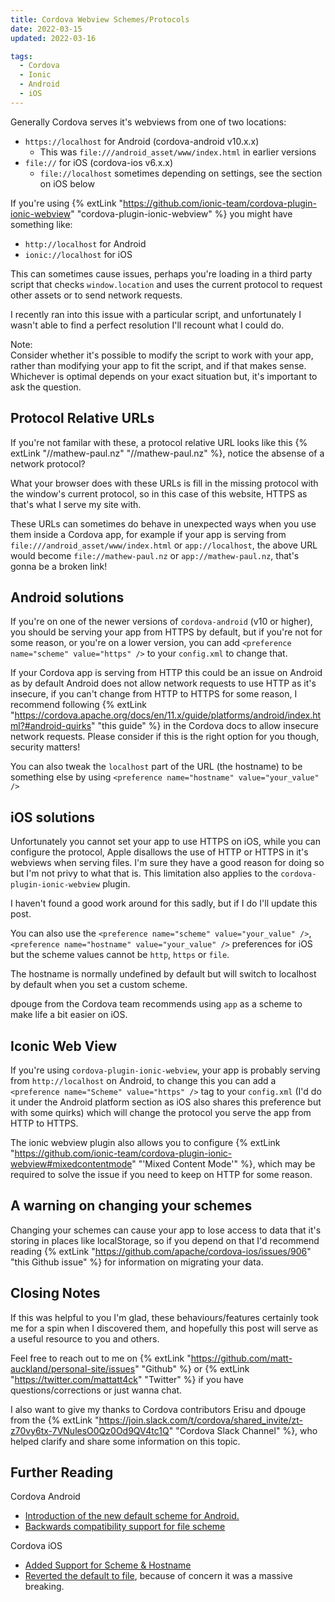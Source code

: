 ```yaml
---
title: Cordova Webview Schemes/Protocols
date: 2022-03-15
updated: 2022-03-16

tags:
  - Cordova
  - Ionic
  - Android
  - iOS
---
```


Generally Cordova serves it's webviews from one of two locations:

- `https://localhost` for Android (cordova-android v10.x.x)
  - This was `file:///android_asset/www/index.html` in earlier versions
- `file://` for iOS (cordova-ios v6.x.x)
  - `file://localhost` sometimes depending on settings, see the section on iOS below

If you're using {% extLink "https://github.com/ionic-team/cordova-plugin-ionic-webview" "cordova-plugin-ionic-webview" %} you might have something like:

- `http://localhost` for Android
- `ionic://localhost` for iOS

This can sometimes cause issues, perhaps you're loading in a third party script that checks `window.location` and uses the current protocol to request other assets or to send network requests.

I recently ran into this issue with a particular script, and unfortunately I wasn't able to find a perfect resolution I'll recount what I could do.

<div class="note"><div class="note-title">Note:</div>
Consider whether it's possible to modify the script to work with your app, rather than modifying your app to fit the script, and if that makes sense. Whichever is optimal depends on your exact situation but, it's important to ask the question.
</div>

## Protocol Relative URLs

If you're not familar with these, a protocol relative URL looks like this {% extLink "//mathew-paul.nz" "//mathew-paul.nz" %}, notice the absense of a network protocol?

What your browser does with these URLs is fill in the missing protocol with the window's current protocol, so in this case of this website, HTTPS as that's what I serve my site with.

These URLs can sometimes do behave in unexpected ways when you use them inside a Cordova app, for example if your app is serving from `file:///android_asset/www/index.html` or `app://localhost`, the above URL would become `file://mathew-paul.nz` or `app://mathew-paul.nz`, that's gonna be a broken link!

## Android solutions

If you're on one of the newer versions of `cordova-android` (v10 or higher), you should be serving your app from HTTPS by default, but if you're not for some reason, or you're on a lower version, you can add `<preference name="scheme" value="https" />` to your `config.xml` to change that.

If your Cordova app is serving from HTTP this could be an issue on Android as by default Android does not allow network requests to use HTTP as it's insecure, if you can't change from HTTP to HTTPS for some reason, I recommend following {% extLink "https://cordova.apache.org/docs/en/11.x/guide/platforms/android/index.html?#android-quirks" "this guide" %} in the Cordova docs to allow insecure network requests. Please consider if this is the right option for you though, security matters!

You can also tweak the `localhost` part of the URL (the hostname) to be something else by using  `<preference name="hostname" value="your_value" />`
## iOS solutions

Unfortunately you cannot set your app to use HTTPS on iOS, while you can configure the protocol, Apple disallows the use of HTTP or HTTPS in it's webviews when serving files. I'm sure they have a good reason for doing so but I'm not privy to what that is.
This limitation also applies to the `cordova-plugin-ionic-webview` plugin.

I haven't found a good work around for this sadly, but if I do I'll update this post.

You can also use the `<preference name="scheme" value="your_value" />`, `<preference name="hostname" value="your_value" />` preferences for iOS but the scheme values cannot be `http`, `https` or `file`.

The hostname is normally undefined by default but will switch to localhost by default when you set a custom scheme.

dpouge from the Cordova team recommends using `app` as a scheme to make life a bit easier on iOS.


## Iconic Web View

If you're using `cordova-plugin-ionic-webview`, your app is probably serving from `http://localhost` on Android, to change this you can add a `<preference name="Scheme" value="https" />` tag to your `config.xml` (I'd do it under the Android platform section as iOS also shares this preference but with some quirks) which will change the protocol you serve the app from HTTP to HTTPS.

The ionic webview plugin also allows you to configure {% extLink  "https://github.com/ionic-team/cordova-plugin-ionic-webview#mixedcontentmode" "'Mixed Content Mode'" %}, which may be required to solve the issue if you need to keep on HTTP for some reason.

## A warning on changing your schemes

Changing your schemes can cause your app to lose access to data that it's storing in places like localStorage, so if you depend on that I'd recommend reading {% extLink "https://github.com/apache/cordova-ios/issues/906" "this Github issue" %} for information on migrating your data.
## Closing Notes

If this was helpful to you I'm glad, these behaviours/features certainly took me for a spin when I discovered them, and hopefully this post will serve as a useful resource to you and others.

Feel free to reach out to me on {% extLink "https://github.com/matt-auckland/personal-site/issues" "Github" %} or {% extLink "https://twitter.com/mattatt4ck" "Twitter" %} if you have questions/corrections or just wanna chat.

I also want to give my thanks to Cordova contributors Erisu and dpouge from the {% extLink "https://join.slack.com/t/cordova/shared_invite/zt-z70vy6tx-7VNulesO0Qz0Od9QV4tc1Q" "Cordova Slack Channel" %}, who helped clarify and share some information on this topic.
## Further Reading

Cordova Android
- [Introduction of the new default scheme for Android.](https://github.com/apache/cordova-android/pull/1137)
- [Backwards compatibility support for file scheme](https://github.com/apache/cordova-android/pull/1222)

Cordova iOS
- [Added Support for Scheme & Hostname](https://github.com/apache/cordova-ios/pull/781)
- [Reverted the default to file](https://github.com/apache/cordova-ios/pull/866), because of concern it was a massive breaking.